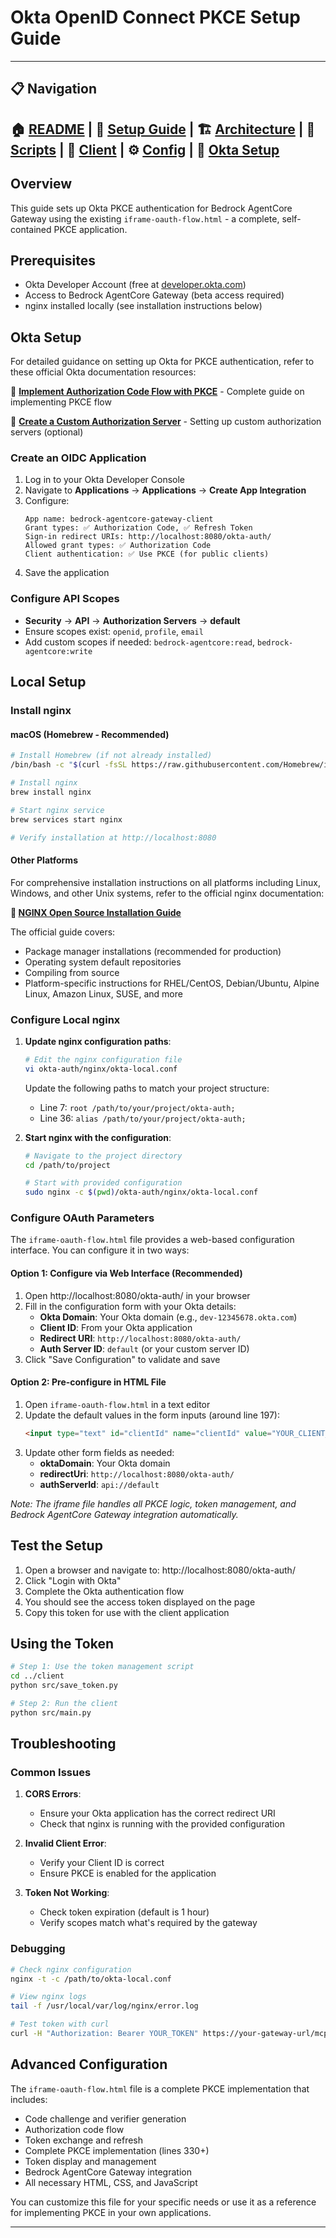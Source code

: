 # Okta OpenID Connect PKCE Setup Guide

---
## 📋 Navigation
**🏠 [README](../README.md)** | **📖 [Setup Guide](../docs/SETUP.md)** | **🏗️ [Architecture](../docs/ARCHITECTURE-FLOW.md)** | **🔧 [Scripts](../scripts/README.md)** | **🤖 [Client](../client/README.md)** | **⚙️ [Config](../configs/README.md)** | **🔐 [Okta Setup](OKTA-OPENID-PKCE-SETUP.md)**
---

## Overview

This guide sets up Okta PKCE authentication for Bedrock AgentCore Gateway using the existing `iframe-oauth-flow.html` - a complete, self-contained PKCE application.

## Prerequisites

- Okta Developer Account (free at [developer.okta.com](https://developer.okta.com))
- Access to Bedrock AgentCore Gateway (beta access required)
- nginx installed locally (see installation instructions below)

## Okta Setup

For detailed guidance on setting up Okta for PKCE authentication, refer to these official Okta documentation resources:

📖 **[Implement Authorization Code Flow with PKCE](https://developer.okta.com/docs/guides/implement-grant-type/authcodepkce/main/)** - Complete guide on implementing PKCE flow

📖 **[Create a Custom Authorization Server](https://developer.okta.com/docs/guides/terraform-create-custom-auth-server/main/)** - Setting up custom authorization servers (optional)

### Create an OIDC Application

1. Log in to your Okta Developer Console
2. Navigate to **Applications** → **Applications** → **Create App Integration**
3. Configure:
   ```
   App name: bedrock-agentcore-gateway-client
   Grant types: ✅ Authorization Code, ✅ Refresh Token
   Sign-in redirect URIs: http://localhost:8080/okta-auth/
   Allowed grant types: ✅ Authorization Code
   Client authentication: ✅ Use PKCE (for public clients)
   ```
4. Save the application

### Configure API Scopes

- **Security** → **API** → **Authorization Servers** → **default**
- Ensure scopes exist: `openid`, `profile`, `email`
- Add custom scopes if needed: `bedrock-agentcore:read`, `bedrock-agentcore:write`

## Local Setup

### Install nginx

#### macOS (Homebrew - Recommended)

```bash
# Install Homebrew (if not already installed)
/bin/bash -c "$(curl -fsSL https://raw.githubusercontent.com/Homebrew/install/HEAD/install.sh)"

# Install nginx
brew install nginx

# Start nginx service
brew services start nginx

# Verify installation at http://localhost:8080
```

#### Other Platforms

For comprehensive installation instructions on all platforms including Linux, Windows, and other Unix systems, refer to the official nginx documentation:

**📖 [NGINX Open Source Installation Guide](https://docs.nginx.com/nginx/admin-guide/installing-nginx/installing-nginx-open-source/)**

The official guide covers:
- Package manager installations (recommended for production)
- Operating system default repositories 
- Compiling from source
- Platform-specific instructions for RHEL/CentOS, Debian/Ubuntu, Alpine Linux, Amazon Linux, SUSE, and more

### Configure Local nginx

1. **Update nginx configuration paths**:
   ```bash
   # Edit the nginx configuration file
   vi okta-auth/nginx/okta-local.conf
   ```
   
   Update the following paths to match your project structure:
   - Line 7: `root /path/to/your/project/okta-auth;`
   - Line 36: `alias /path/to/your/project/okta-auth;`

2. **Start nginx with the configuration**:
   ```bash
   # Navigate to the project directory
   cd /path/to/project

   # Start with provided configuration
   sudo nginx -c $(pwd)/okta-auth/nginx/okta-local.conf
   ```

### Configure OAuth Parameters

The `iframe-oauth-flow.html` file provides a web-based configuration interface. You can configure it in two ways:

#### Option 1: Configure via Web Interface (Recommended)
1. Open http://localhost:8080/okta-auth/ in your browser
2. Fill in the configuration form with your Okta details:
   - **Okta Domain**: Your Okta domain (e.g., `dev-12345678.okta.com`)
   - **Client ID**: From your Okta application
   - **Redirect URI**: `http://localhost:8080/okta-auth/`
   - **Auth Server ID**: `default` (or your custom server ID)
3. Click "Save Configuration" to validate and save

#### Option 2: Pre-configure in HTML File
1. Open `iframe-oauth-flow.html` in a text editor
2. Update the default values in the form inputs (around line 197):
   ```html
   <input type="text" id="clientId" name="clientId" value="YOUR_CLIENT_ID" required>
   ```
3. Update other form fields as needed:
   - **oktaDomain**: Your Okta domain
   - **redirectUri**: `http://localhost:8080/okta-auth/`
   - **authServerId**: `api://default`

*Note: The iframe file handles all PKCE logic, token management, and Bedrock AgentCore Gateway integration automatically.*

## Test the Setup

1. Open a browser and navigate to: http://localhost:8080/okta-auth/
2. Click "Login with Okta"
3. Complete the Okta authentication flow
4. You should see the access token displayed on the page
5. Copy this token for use with the client application

## Using the Token

```bash
# Step 1: Use the token management script
cd ../client
python src/save_token.py

# Step 2: Run the client
python src/main.py
```

## Troubleshooting

### Common Issues

1. **CORS Errors**:
   - Ensure your Okta application has the correct redirect URI
   - Check that nginx is running with the provided configuration

2. **Invalid Client Error**:
   - Verify your Client ID is correct
   - Ensure PKCE is enabled for the application

3. **Token Not Working**:
   - Check token expiration (default is 1 hour)
   - Verify scopes match what's required by the gateway

### Debugging

```bash
# Check nginx configuration
nginx -t -c /path/to/okta-local.conf

# View nginx logs
tail -f /usr/local/var/log/nginx/error.log

# Test token with curl
curl -H "Authorization: Bearer YOUR_TOKEN" https://your-gateway-url/mcp
```

## Advanced Configuration

The `iframe-oauth-flow.html` file is a complete PKCE implementation that includes:

- Code challenge and verifier generation
- Authorization code flow
- Token exchange and refresh
- Complete PKCE implementation (lines 330+)
- Token display and management
- Bedrock AgentCore Gateway integration
- All necessary HTML, CSS, and JavaScript

You can customize this file for your specific needs or use it as a reference for implementing PKCE in your own applications.

---
